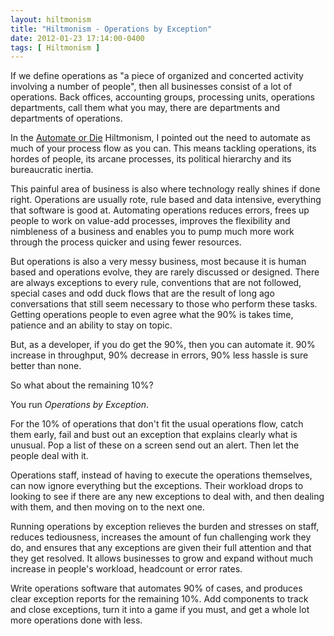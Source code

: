 ```yaml
---
layout: hiltmonism
title: "Hiltmonism - Operations by Exception"
date: 2012-01-23 17:14:00-0400
tags: [ Hiltmonism ]
---
```


If we define operations as "a piece of organized and concerted activity involving a number of people", then all businesses consist of a lot of operations. Back offices, accounting groups, processing units, operations departments, call them what you may, there are departments and departments of operations.

In the [Automate or Die](https://hiltmon.com/blog/2011/12/04/hiltmonism-automate-or-die/) Hiltmonism, I pointed out the need to automate as much of your process flow as you can. This means tackling operations, its hordes of people, its arcane processes, its political hierarchy and its bureaucratic inertia.

This painful area of business is also where technology really shines if done right. Operations are usually rote, rule based and data intensive, everything that software is good at. Automating operations reduces errors, frees up people to work on value-add processes, improves the flexibility and nimbleness of a business and enables you to pump much more work through the process quicker and using fewer resources.

But operations is also a very messy business, most because it is human based and operations evolve, they are rarely discussed or designed. There are always exceptions to every rule, conventions that are not followed, special cases and odd duck flows that are the result of long ago conversations that still seem necessary to those who perform these tasks. Getting operations people to even agree what the 90% is takes time, patience and an ability to stay on topic.

But, as a developer, if you do get the 90%, then you can automate it. 90% increase in throughput, 90% decrease in errors, 90% less hassle is sure better than none.

So what about the remaining 10%?

You run *Operations by Exception*.

For the 10% of operations that don't fit the usual operations flow, catch them early, fail and bust out an exception that explains clearly what is unusual. Pop a list of these on a screen send out an alert. Then let the people deal with it.

Operations staff, instead of having to execute the operations themselves, can now ignore everything but the exceptions. Their workload drops to looking to see if there are any new exceptions to deal with, and then dealing with them, and then moving on to the next one.

Running operations by exception relieves the burden and stresses on staff, reduces tediousness, increases the amount of fun challenging work they do, and ensures that any exceptions are given their full attention and that they get resolved. It allows businesses to grow and expand without much increase in people's workload, headcount or error rates.

Write operations software that automates 90% of cases, and produces clear exception reports for the remaining 10%. Add components to track and close exceptions, turn it into a game if you must, and get a whole lot more operations done with less.

